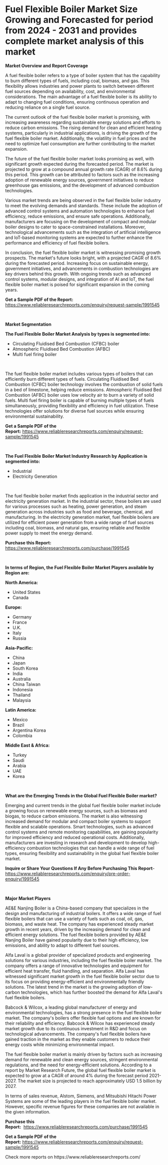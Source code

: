 <p><h1>Fuel Flexible Boiler Market Size Growing and Forecasted for period from 2024 - 2031 and provides complete market analysis of this market</h1></p><p><strong>Market Overview and Report Coverage</strong></p>
<p><p>A fuel flexible boiler refers to a type of boiler system that has the capability to burn different types of fuels, including coal, biomass, and gas. This flexibility allows industries and power plants to switch between different fuel sources depending on availability, cost, and environmental considerations. The main advantage of a fuel flexible boiler is its ability to adapt to changing fuel conditions, ensuring continuous operation and reducing reliance on a single fuel source.</p><p>The current outlook of the fuel flexible boiler market is promising, with increasing awareness regarding sustainable energy solutions and efforts to reduce carbon emissions. The rising demand for clean and efficient heating systems, particularly in industrial applications, is driving the growth of the fuel flexible boiler market. Additionally, the volatility in fuel prices and the need to optimize fuel consumption are further contributing to the market expansion.</p><p>The future of the fuel flexible boiler market looks promising as well, with significant growth expected during the forecasted period. The market is projected to grow at a compound annual growth rate (CAGR) of 8.6% during this period. This growth can be attributed to factors such as the increasing adoption of renewable energy sources, government initiatives to reduce greenhouse gas emissions, and the development of advanced combustion technologies.</p><p>Various market trends are being observed in the fuel flexible boiler industry to meet the evolving demands and standards. These include the adoption of advanced control systems and automation technologies to enhance fuel efficiency, reduce emissions, and ensure safe operations. Additionally, manufacturers are focusing on the development of compact and modular boiler designs to cater to space-constrained installations. Moreover, technological advancements such as the integration of artificial intelligence and IoT-based monitoring systems are expected to further enhance the performance and efficiency of fuel flexible boilers.</p><p>In conclusion, the fuel flexible boiler market is witnessing promising growth prospects. The market's future looks bright, with a projected CAGR of 8.6% during the forecasted period. Increasing focus on sustainable energy, government initiatives, and advancements in combustion technologies are key drivers behind this growth. With ongoing trends such as advanced control systems, modular designs, and integration of AI and IoT, the fuel flexible boiler market is poised for significant expansion in the coming years.</p></p>
<p><strong>Get a Sample PDF of the Report:</strong> <a href="https://www.reliableresearchreports.com/enquiry/request-sample/1991545">https://www.reliableresearchreports.com/enquiry/request-sample/1991545</a></p>
<p>&nbsp;</p>
<p><strong>Market Segmentation</strong></p>
<p><strong>The Fuel Flexible Boiler Market Analysis by types is segmented into:</strong></p>
<p><ul><li>Circulating Fluidised Bed Combustion (CFBC) boiler</li><li>Atmospheric Fluidised Bed Combustion (AFBC)</li><li>Multi fuel firing boiler</li></ul></p>
<p>&nbsp;</p>
<p><p>The fuel flexible boiler market includes various types of boilers that can efficiently burn different types of fuels. Circulating Fluidised Bed Combustion (CFBC) boiler technology involves the combustion of solid fuels in a bed of limestone, helping reduce emissions. Atmospheric Fluidised Bed Combustion (AFBC) boiler uses low velocity air to burn a variety of solid fuels. Multi fuel firing boiler is capable of burning multiple types of fuels simultaneously, providing flexibility and efficiency in fuel utilization. These technologies offer solutions for diverse fuel sources while ensuring environmental sustainability.</p></p>
<p><strong>Get a Sample PDF of the Report:</strong>&nbsp;<a href="https://www.reliableresearchreports.com/enquiry/request-sample/1991545">https://www.reliableresearchreports.com/enquiry/request-sample/1991545</a></p>
<p>&nbsp;</p>
<p><strong>The Fuel Flexible Boiler Market Industry Research by Application is segmented into:</strong></p>
<p><ul><li>Industrial</li><li>Electricity Generation</li></ul></p>
<p>&nbsp;</p>
<p><p>The fuel flexible boiler market finds application in the industrial sector and electricity generation market. In the industrial sector, these boilers are used for various processes such as heating, power generation, and steam generation across industries such as food and beverage, chemical, and manufacturing. In the electricity generation market, fuel flexible boilers are utilized for efficient power generation from a wide range of fuel sources including coal, biomass, and natural gas, ensuring reliable and flexible power supply to meet the energy demand.</p></p>
<p><strong>Purchase this Report:</strong>&nbsp; <a href="https://www.reliableresearchreports.com/purchase/1991545">https://www.reliableresearchreports.com/purchase/1991545</a></p>
<p>&nbsp;</p>
<p><strong>In terms of Region, the Fuel Flexible Boiler Market Players available by Region are:</strong></p>
<p>
    <p> <strong> North America: </strong>
        <ul>
            <li>United States</li>
            <li>Canada</li>
        </ul>
        </p> 
    <p> <strong> Europe: </strong>
        <ul>
            <li>Germany</li>
            <li>France</li>
            <li>U.K.</li>
            <li>Italy</li>
            <li>Russia</li>
        </ul>
        </p> 
    <p> <strong> Asia-Pacific: </strong>
        <ul>
            <li>China</li>
            <li>Japan</li>
            <li>South Korea</li>
            <li>India</li>
            <li>Australia</li>
            <li>China Taiwan</li>
            <li>Indonesia</li>
            <li>Thailand</li>
            <li>Malaysia</li>
        </ul>
        </p> 
    <p> <strong> Latin America: </strong>
        <ul>
            <li>Mexico</li>
            <li>Brazil</li>
            <li>Argentina Korea</li>
            <li>Colombia</li>
        </ul>
        </p> 
    <p> <strong> Middle East & Africa: </strong>
        <ul>
            <li>Turkey</li>
            <li>Saudi</li>
            <li>Arabia</li>
            <li>UAE</li>
            <li>Korea</li>
        </ul>
    </p>
    </p>
<p>&nbsp;</p>
<p><strong>What are the Emerging Trends in the Global Fuel Flexible Boiler market?</strong></p>
<p><p>Emerging and current trends in the global fuel flexible boiler market include a growing focus on renewable energy sources, such as biomass and biogas, to reduce carbon emissions. The market is also witnessing increased demand for modular and compact boiler systems to support flexible and scalable operations. Smart technologies, such as advanced control systems and remote monitoring capabilities, are gaining popularity for improved efficiency and reduced operational costs. Additionally, manufacturers are investing in research and development to develop high-efficiency combustion technologies that can handle a wide range of fuel types, ensuring flexibility and sustainability in the global fuel flexible boiler market.</p></p>
<p><strong>Inquire or Share Your Questions If Any Before Purchasing This Report</strong>- <a href="https://www.reliableresearchreports.com/enquiry/pre-order-enquiry/1991545">https://www.reliableresearchreports.com/enquiry/pre-order-enquiry/1991545</a></p>
<p>&nbsp;</p>
<p><strong>Major Market Players</strong></p>
<p><p>AE&E Nanjing Boiler is a China-based company that specializes in the design and manufacturing of industrial boilers. It offers a wide range of fuel flexible boilers that can use a variety of fuels such as coal, oil, gas, biomass, and waste heat. The company has experienced steady market growth in recent years, driven by the increasing demand for clean and efficient energy solutions. The fuel flexible boilers provided by AE&E Nanjing Boiler have gained popularity due to their high efficiency, low emissions, and ability to adapt to different fuel sources.</p><p>Alfa Laval is a global provider of specialized products and engineering solutions for various industries, including the fuel flexible boiler market. The company offers a range of innovative technologies and equipment for efficient heat transfer, fluid handling, and separation. Alfa Laval has witnessed significant market growth in the fuel flexible boiler sector due to its focus on providing energy-efficient and environmentally friendly solutions. The latest trend in the market is the growing adoption of low-carbon technologies, which has further boosted the demand for Alfa Laval's fuel flexible boilers.</p><p>Babcock & Wilcox, a leading global manufacturer of energy and environmental technologies, has a strong presence in the fuel flexible boiler market. The company's boilers offer flexible fuel options and are known for their reliability and efficiency. Babcock & Wilcox has experienced steady market growth due to its continuous investment in R&D and focus on technological advancements. The company's fuel flexible boilers have gained traction in the market as they enable customers to reduce their energy costs while minimizing environmental impact.</p><p>The fuel flexible boiler market is mainly driven by factors such as increasing demand for renewable and clean energy sources, stringent environmental regulations, and the need for energy-efficient solutions. According to a report by Market Research Future, the global fuel flexible boiler market is expected to grow at a CAGR of around 4% during the forecast period 2021-2027. The market size is projected to reach approximately USD 1.5 billion by 2027.</p><p>In terms of sales revenue, Alstom, Siemens, and Mitsubishi Hitachi Power Systems are some of the leading players in the fuel flexible boiler market. However, specific revenue figures for these companies are not available in the given information.</p></p>
<p><strong>Purchase this Report:</strong>&nbsp;&nbsp;<a href="https://www.reliableresearchreports.com/purchase/1991545">https://www.reliableresearchreports.com/purchase/1991545</a></p>
<p></p>
<p><strong>Get a Sample PDF of the Report:</strong>&nbsp;<a href="https://www.reliableresearchreports.com/enquiry/request-sample/1991545">https://www.reliableresearchreports.com/enquiry/request-sample/1991545</a></p>
<p>Check more reports on https://www.reliableresearchreports.com/</p>